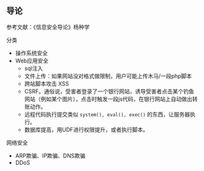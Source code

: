 
## 导论

参考文献：《信息安全导论》杨种学

分类
- 操作系统安全
- Web应用安全
    - sql注入
    - 文件上传：如果网站没对格式做限制，用户可能上传木马/一段php脚本
    - 跨站脚本攻击 XSS
    - CSRF。通俗说，受害者登录了一个银行网站，诱导受害者点击某个钓鱼网站（例如某个图片），点击时触发一段js代码，在银行网站上自动做出转账动作。
    - 远程代码执行提交类似 `system(), eval(), exec()` 的东西，让服务器执行。
    - 数据库提高，用UDF进行权限提升，或者执行脚本。

网络安全
- ARP欺骗、IP欺骗、DNS欺骗
- DDoS
